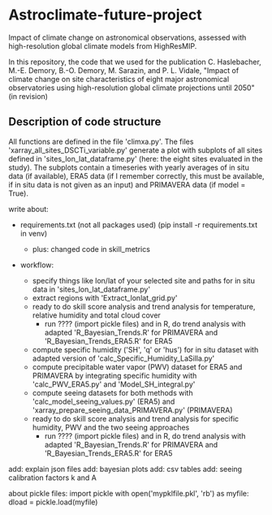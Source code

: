 # Astroclimate-future-project
Impact of climate change on astronomical observations, assessed with high-resolution global climate models from HighResMIP. 

In this repository, the code that we used for the publication
C. Haslebacher, M.-E. Demory, B.-O. Demory, M. Sarazin, and P. L. Vidale, "Impact of climate change on site characteristics of eight major astronomical observatories using high-resolution global climate projections until 2050" (in revision)

## Description of code structure
All functions are defined in the file 'climxa.py'. The files 'xarray_all_sites_DSCTi_variable.py' generate a plot with subplots of all sites defined in 'sites_lon_lat_dataframe.py' (here: the eight sites evaluated in the study). The subplots contain a timeseries with yearly averages of in situ data (if available), ERA5 data (if I remember correctly, this must be available, if in situ data is not given as an input) and PRIMAVERA data (if model = True). 

write about:
- requirements.txt (not all packages used) (pip install -r requirements.txt in venv)
  - plus: changed code in skill_metrics
  
- workflow: 
  - specify things like lon/lat of your selected site and paths for in situ data in 'sites_lon_lat_dataframe.py'
  - extract regions with 'Extract_lonlat_grid.py'
  - ready to do skill score analysis and trend analysis for temperature, relative humidity and total cloud cover
    - run ???? (import pickle files) and in R, do trend analysis with adapted 'R_Bayesian_Trends.R' for PRIMAVERA and 'R_Bayesian_Trends_ERA5.R' for ERA5
  - compute specific humidity ('SH', 'q' or 'hus') for in situ dataset with adapted version of 'calc_Specific_Humidity_LaSilla.py'
  - compute precipitable water vapor (PWV) dataset for ERA5 and PRIMAVERA by integrating specific humidity with 'calc_PWV_ERA5.py' and 'Model_SH_integral.py'
  - compute seeing datasets for both methods with 'calc_model_seeing_values.py' (ERA5) and 'xarray_prepare_seeing_data_PRIMAVERA.py' (PRIMAVERA)
  - ready to do skill score analysis and trend analysis for specific humidity, PWV and the two seeing approaches
    - run ???? (import pickle files) and in R, do trend analysis with adapted 'R_Bayesian_Trends.R' for PRIMAVERA and 'R_Bayesian_Trends_ERA5.R' for ERA5





add: explain json files
add: bayesian plots
add: csv tables
add: seeing calibration factors k and A

about pickle files:
import pickle
with open('mypklfile.pkl', 'rb') as myfile:
    dload = pickle.load(myfile)
    

